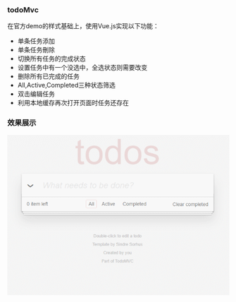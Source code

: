 ### todoMvc
在官方demo的样式基础上，使用Vue.js实现以下功能：
- 单条任务添加
- 单条任务刪除
- 切换所有任务的完成状态
- 设置任务中有一个没选中，全选状态则需要改变
- 删除所有已完成的任务
- All,Active,Completed三种状态筛选
- 双击编辑任务
- 利用本地缓存再次打开页面时任务还存在

### 效果展示
![](https://github.com/taohuaer/todomvc/blob/master/todomvc1.gif)